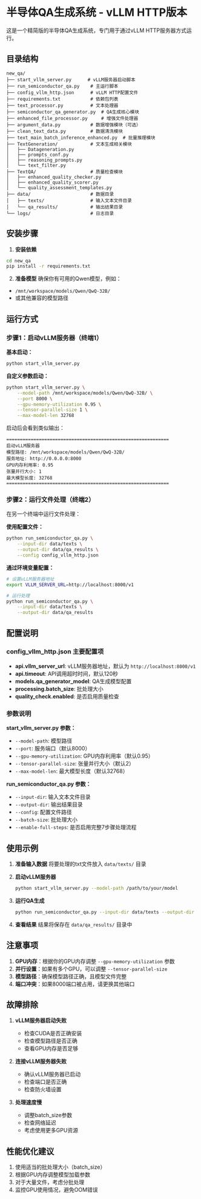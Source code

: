 # 半导体QA生成系统 - vLLM HTTP版本

这是一个精简版的半导体QA生成系统，专门用于通过vLLM HTTP服务器方式运行。

## 目录结构

```
new_qa/
├── start_vllm_server.py      # vLLM服务器启动脚本
├── run_semiconductor_qa.py    # 主运行脚本
├── config_vllm_http.json      # vLLM HTTP配置文件
├── requirements.txt           # 依赖包列表
├── text_processor.py          # 文本处理器
├── semiconductor_qa_generator.py  # QA生成核心模块
├── enhanced_file_processor.py     # 增强文件处理器
├── argument_data.py           # 数据增强模块（可选）
├── clean_text_data.py         # 数据清洗模块
├── text_main_batch_inference_enhanced.py  # 批量推理模块
├── TextGeneration/            # 文本生成相关模块
│   ├── Datageneration.py
│   ├── prompts_conf.py
│   ├── reasoning_prompts.py
│   └── text_filter.py
├── TextQA/                    # 质量检查模块
│   ├── enhanced_quality_checker.py
│   ├── enhanced_quality_scorer.py
│   └── quality_assessment_templates.py
├── data/                      # 数据目录
│   ├── texts/                 # 输入文本文件目录
│   └── qa_results/            # 输出结果目录
└── logs/                      # 日志目录
```

## 安装步骤

1. **安装依赖**
```bash
cd new_qa
pip install -r requirements.txt
```

2. **准备模型**
确保你有可用的Qwen模型，例如：
- `/mnt/workspace/models/Qwen/QwQ-32B/`
- 或其他兼容的模型路径

## 运行方式

### 步骤1：启动vLLM服务器（终端1）

**基本启动：**
```bash
python start_vllm_server.py
```

**自定义参数启动：**
```bash
python start_vllm_server.py \
    --model-path /mnt/workspace/models/Qwen/QwQ-32B/ \
    --port 8000 \
    --gpu-memory-utilization 0.95 \
    --tensor-parallel-size 1 \
    --max-model-len 32768
```

启动后会看到类似输出：
```
============================================================
启动vLLM服务器
模型路径: /mnt/workspace/models/Qwen/QwQ-32B/
服务地址: http://0.0.0.0:8000
GPU内存利用率: 0.95
张量并行大小: 1
最大模型长度: 32768
============================================================
```

### 步骤2：运行文件处理（终端2）

在另一个终端中运行文件处理：

**使用配置文件：**
```bash
python run_semiconductor_qa.py \
    --input-dir data/texts \
    --output-dir data/qa_results \
    --config config_vllm_http.json
```

**通过环境变量配置：**
```bash
# 设置vLLM服务器地址
export VLLM_SERVER_URL=http://localhost:8000/v1

# 运行处理
python run_semiconductor_qa.py \
    --input-dir data/texts \
    --output-dir data/qa_results
```

## 配置说明

### config_vllm_http.json 主要配置项

- **api.vllm_server_url**: vLLM服务器地址，默认为 `http://localhost:8000/v1`
- **api.timeout**: API调用超时时间，默认120秒
- **models.qa_generator_model**: QA生成模型配置
- **processing.batch_size**: 批处理大小
- **quality_check.enabled**: 是否启用质量检查

### 参数说明

**start_vllm_server.py 参数：**
- `--model-path`: 模型路径
- `--port`: 服务端口（默认8000）
- `--gpu-memory-utilization`: GPU内存利用率（默认0.95）
- `--tensor-parallel-size`: 张量并行大小（默认2）
- `--max-model-len`: 最大模型长度（默认32768）

**run_semiconductor_qa.py 参数：**
- `--input-dir`: 输入文本文件目录
- `--output-dir`: 输出结果目录
- `--config`: 配置文件路径
- `--batch-size`: 批处理大小
- `--enable-full-steps`: 是否启用完整7步骤处理流程

## 使用示例

1. **准备输入数据**
   将要处理的txt文件放入 `data/texts/` 目录

2. **启动vLLM服务器**
   ```bash
   python start_vllm_server.py --model-path /path/to/your/model
   ```

3. **运行QA生成**
   ```bash
   python run_semiconductor_qa.py --input-dir data/texts --output-dir data/qa_results
   ```

4. **查看结果**
   结果将保存在 `data/qa_results/` 目录中

## 注意事项

1. **GPU内存**：根据你的GPU内存调整 `--gpu-memory-utilization` 参数
2. **并行设置**：如果有多个GPU，可以调整 `--tensor-parallel-size`
3. **模型路径**：确保模型路径正确，且模型文件完整
4. **端口冲突**：如果8000端口被占用，请更换其他端口

## 故障排除

1. **vLLM服务器启动失败**
   - 检查CUDA是否正确安装
   - 检查模型路径是否正确
   - 查看GPU内存是否足够

2. **连接vLLM服务器失败**
   - 确认vLLM服务器已启动
   - 检查端口是否正确
   - 检查防火墙设置

3. **处理速度慢**
   - 调整batch_size参数
   - 检查网络延迟
   - 考虑使用更多GPU资源

## 性能优化建议

1. 使用适当的批处理大小（batch_size）
2. 根据GPU内存调整模型加载参数
3. 对于大量文件，考虑分批处理
4. 监控GPU使用情况，避免OOM错误